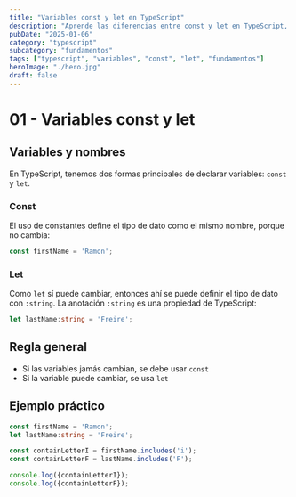 ```yaml
---
title: "Variables const y let en TypeScript"
description: "Aprende las diferencias entre const y let en TypeScript, cuándo usar cada una y las mejores prácticas para declarar variables."
pubDate: "2025-01-06"
category: "typescript"
subcategory: "fundamentos"
tags: ["typescript", "variables", "const", "let", "fundamentos"]
heroImage: "./hero.jpg"
draft: false
---
```


# 01 - Variables const y let

## Variables y nombres

En TypeScript, tenemos dos formas principales de declarar variables: `const` y `let`.

### Const

El uso de constantes define el tipo de dato como el mismo nombre, porque no cambia:

```typescript
const firstName = 'Ramon';
```

### Let

Como `let` sí puede cambiar, entonces ahí se puede definir el tipo de dato con `:string`. La anotación `:string` es una propiedad de TypeScript:

```typescript
let lastName:string = 'Freire';
```

## Regla general

- Si las variables jamás cambian, se debe usar `const`
- Si la variable puede cambiar, se usa `let`

## Ejemplo práctico

```typescript
const firstName = 'Ramon';
let lastName:string = 'Freire';

const containLetterI = firstName.includes('i');
const containLetterF = lastName.includes('F');

console.log({containLetterI});
console.log({containLetterF});
```
